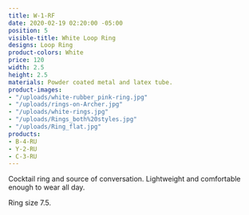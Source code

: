 ```yaml
---
title: W-1-RF
date: 2020-02-19 02:20:00 -05:00
position: 5
visible-title: White Loop Ring
designs: Loop Ring
product-colors: White
price: 120
width: 2.5
height: 2.5
materials: Powder coated metal and latex tube.
product-images:
- "/uploads/white-rubber_pink-ring.jpg"
- "/uploads/rings-on-Archer.jpg"
- "/uploads/white-rings.jpg"
- "/uploads/Rings_both%20styles.jpg"
- "/uploads/Ring_flat.jpg"
products:
- B-4-RU
- Y-2-RU
- C-3-RU
---
```


Cocktail ring and source of conversation. Lightweight and comfortable enough to wear all day.

Ring size 7.5. 